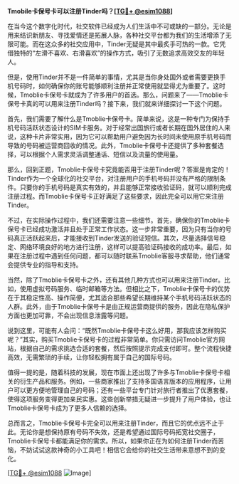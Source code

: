 **Tmobile卡保号卡可以注册Tinder吗？[[TG💪+ @esim1088](https://t.me/s/esim1088)]**

在当今这个数字化时代，社交软件已经成为人们生活中不可或缺的一部分。无论是用来结识新朋友、寻找爱情还是拓展人脉，各种社交平台都为我们的生活增添了无限可能。而在这众多的社交应用中，Tinder无疑是其中最炙手可热的一款。它凭借独特的“左滑不喜欢、右滑喜欢”的操作方式，吸引了无数追求高效交友的年轻人。

但是，使用Tinder并不是一件简单的事情，尤其是当你身处国外或者需要更换手机号码时，如何确保你的账号能够顺利注册并正常使用就显得尤为重要了。这时候，Tmoblie卡保号卡就成为了许多用户的首选。那么，问题来了——Tmoblie卡保号卡真的可以用来注册Tinder吗？接下来，我们就来详细探讨一下这个问题。

首先，我们需要了解什么是Tmoblie卡保号卡。简单来说，这是一种专门为保持手机号码活跃状态设计的SIM卡服务。对于经常出国旅行或者长期在国外居住的人来说，这种卡片非常实用，因为它可以帮助用户避免因为长时间未使用原手机号码而导致的号码被运营商回收的情况。此外，Tmoblie卡保号卡还提供了多种套餐选择，可以根据个人需求灵活调整通话、短信以及流量的使用量。

那么，回到正题，Tmoblie卡保号卡究竟能否用于注册Tinder呢？答案是肯定的！Tinder作为一个全球化的社交平台，对注册用户的手机号码并没有严格的限制条件。只要你的手机号码是真实有效的，并且能够正常接收验证码，就可以顺利完成注册过程。而Tmoblie卡保号卡正好满足了这些要求，因此完全可以用它来注册Tinder。

不过，在实际操作过程中，我们还需要注意一些细节。首先，确保你的Tmoblie卡保号卡已经成功激活并且处于正常工作状态。这一步非常重要，因为只有当你的号码真正活跃起来后，才能接收到Tinder发送的验证短信。其次，尽量选择信号稳定、网络环境良好的地方进行注册，这样可以提高验证码接收的成功率。最后，如果在注册过程中遇到任何问题，都可以随时联系Tmoblie客服寻求帮助，他们通常会提供专业的指导和支持。

当然，除了Tmoblie卡保号卡之外，还有其他几种方式也可以用来注册Tinder。比如，使用虚拟号码服务、临时邮箱等方法。但相比之下，Tmoblie卡保号卡的优势在于其稳定性高、操作简便，尤其适合那些希望长期维持某个手机号码活跃状态的人群。此外，由于Tmoblie卡保号卡是由正规运营商提供的服务，因此在隐私保护方面也更加可靠，不会出现信息泄露等问题。

说到这里，可能有人会问：“既然Tmoblie卡保号卡这么好用，那我应该怎样购买呢？”其实，购买Tmoblie卡保号卡的过程非常简单。你只需访问Tmoblie官方网站，根据自己的需求挑选合适的套餐，然后按照提示完成支付即可。整个流程快捷高效，无需繁琐的手续，让你轻松拥有属于自己的国际号码。

值得一提的是，随着科技的发展，现在市面上还出现了许多与Tmoblie卡保号卡相关的衍生产品和服务。例如，一些商家推出了支持多国语言版本的应用程序，让用户可以更方便地管理自己的号码；还有一些平台专门针对旅行者推出了优惠套餐，使得这项服务变得更加亲民实惠。这些创新举措无疑进一步提升了用户体验，也让Tmoblie卡保号卡成为了更多人信赖的选择。

总而言之，Tmoblie卡保号卡完全可以用来注册Tinder，而且它的优点远不止于此。无论你是想保持原有号码不失效，还是希望通过国际号码拓宽社交圈子，Tmoblie卡保号卡都能满足你的需求。所以，如果你正在为如何注册Tinder而苦恼，不妨试试这款神奇的小工具吧！相信它会给你的社交生活带来意想不到的变化。

[[TG💪+ @esim1088](https://t.me/s/esim1088) ![Image](https://i.postimg.cc/4NQfJmqS/Snipaste-2025-05-13-00-14-12.png)]